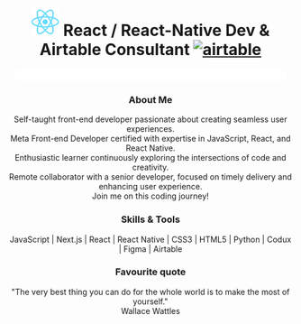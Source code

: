<h1 align="center">  
  <img src="https://raw.githubusercontent.com/devicons/devicon/master/icons/react/react-original.svg" alt="react" width="50" height="50"/>
  React / React-Native Dev & Airtable Consultant   
  <a href="https://airtable.com/invite/r/Aoj4KzQP" target="blank" >
    <img src="https://www.vectorlogo.zone/logos/airtable/airtable-icon.svg" alt="airtable" width="50" height="50" />
  </a> 
</h1>

<p align="center"> 
  <div align="center" style="background-color: white; padding: 10px; border-radius: 10px; margin: 10px;">
    
  </div>
</p>

<h3 align="center">About Me</h3>
<p align="center">
  Self-taught front-end developer passionate about creating seamless user experiences. <br>Meta Front-end Developer certified with expertise in JavaScript, React, and React Native. <br> Enthusiastic learner continuously exploring the intersections of code and creativity.  <br>Remote collaborator with a senior developer, focused on timely delivery and enhancing user experience.  <br>Join me on this coding journey!
</p>

<h3 align="center">Skills & Tools</h3>
<p align="center"> 
 JavaScript | Next.js | React | React Native | CSS3 | HTML5 | Python | Codux | Figma | Airtable
</p>
</p>

<h3 align="center">Favourite quote</h3>
<p align="center"> 
  "The very best thing you can do for the whole world is to make the most of yourself." <br />Wallace Wattles
</p>
